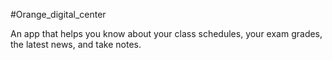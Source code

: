 #Orange_digital_center

An app that helps you know about your class schedules, your exam grades, the latest news, and take notes.











